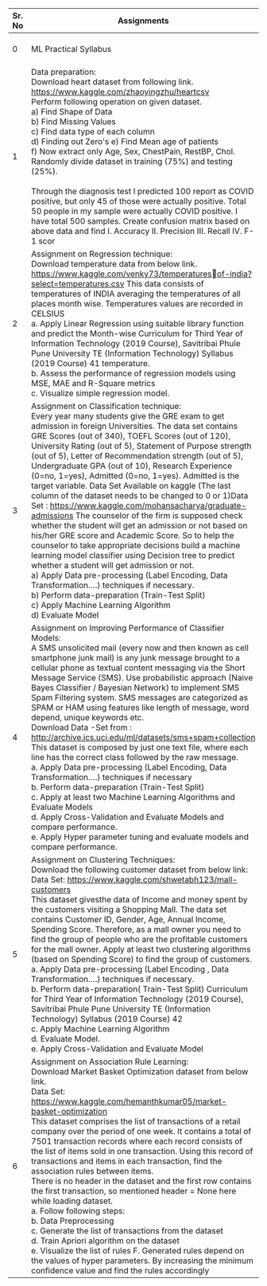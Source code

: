 
| Sr. No  | Assignments  | Code |
|--|--|--|
|0|ML Practical Syllabus|[Third_Year_Information Technology_2019_Course_09.07.2021-39-43.pdf](https://github.com/b1ink0/TE-IT-SPPU-ML/blob/main/ML%20Practical%20Syllabus/Third_Year_Information%20Technology_2019_Course_09.07.2021-39-43.pdf)|
| 1 | Data preparation: <br/> Download heart dataset from following link. https://www.kaggle.com/zhaoyingzhu/heartcsv <br/>Perform following operation on given dataset.<br/> a) Find Shape of Data<br/> b) Find Missing Values <br/>c) Find data type of each column<br/> d) Finding out Zero's e) Find Mean age of patients<br/> f) Now extract only Age, Sex, ChestPain, RestBP, Chol. Randomly divide dataset in training (75%) and testing (25%). <br/><br/>Through the diagnosis test I predicted 100 report as COVID positive, but only 45 of those were actually positive. Total 50 people in my sample were actually COVID positive. I have total 500 samples. Create confusion matrix based on above data and find I. Accuracy II. Precision III. Recall IV. F-1 scor | [LP-1.ipynb](https://github.com/b1ink0/TE-IT-SPPU-ML/blob/main/LP-1.ipynb) |
| 2 | Assignment on Regression technique:<br/> Download temperature data from below link. https://www.kaggle.com/venky73/temperaturesof-india?select=temperatures.csv This data consists of temperatures of INDIA averaging the temperatures of all places month wise. Temperatures values are recorded in CELSIUS<br/> a. Apply Linear Regression using suitable library function and predict the Month-wise Curriculum for Third Year of Information Technology (2019 Course), Savitribai Phule Pune University TE (Information Technology) Syllabus (2019 Course) 41 temperature.<br/> b. Assess the performance of regression models using MSE, MAE and R-Square metrics <br/>c. Visualize simple regression model. |[LP-2.ipynb](https://github.com/b1ink0/TE-IT-SPPU-ML/blob/main/LP-2.ipynb)|
| 3 | Assignment on Classification technique:<br/> Every year many students give the GRE exam to get admission in foreign Universities. The data set contains GRE Scores (out of 340), TOEFL Scores (out of 120), University Rating (out of 5), Statement of Purpose strength (out of 5), Letter of Recommendation strength (out of 5), Undergraduate GPA (out of 10), Research Experience (0=no, 1=yes), Admitted (0=no, 1=yes). Admitted is the target variable. Data Set Available on kaggle (The last column of the dataset needs to be changed to 0 or 1)Data Set : https://www.kaggle.com/mohansacharya/graduate-admissions The counselor of the firm is supposed check whether the student will get an admission or not based on his/her GRE score and Academic Score. So to help the counselor to take appropriate decisions build a machine learning model classifier using Decision tree to predict whether a student will get admission or not.<br/> a) Apply Data pre-processing (Label Encoding, Data Transformation….) techniques if necessary.<br/> b) Perform data-preparation (Train-Test Split) <br/>c) Apply Machine Learning Algorithm <br/>d) Evaluate Model | [LP-3.ipynb](https://github.com/b1ink0/TE-IT-SPPU-ML/blob/main/LP-3.ipynb) |
| 4 |Assignment on Improving Performance of Classifier Models: <br/> A SMS unsolicited mail (every now and then known as cell smartphone junk mail) is any junk message brought to a cellular phone as textual content messaging via the Short Message Service (SMS). Use probabilistic approach (Naive Bayes Classifier / Bayesian Network) to implement SMS Spam Filtering system. SMS messages are categorized as SPAM or HAM using features like length of message, word depend, unique keywords etc.<br/> Download Data -Set from : http://archive.ics.uci.edu/ml/datasets/sms+spam+collection<br/> This dataset is composed by just one text file, where each line has the correct class followed by the raw message.<br/> a. Apply Data pre-processing (Label Encoding, Data Transformation….) techniques if necessary <br/>b. Perform data-preparation (Train-Test Split) <br/>c. Apply at least two Machine Learning Algorithms and Evaluate Models<br/> d. Apply Cross-Validation and Evaluate Models and compare performance.<br/> e. Apply Hyper parameter tuning and evaluate models and compare performance. | [LP-4.ipynb](https://github.com/b1ink0/TE-IT-SPPU-ML/blob/main/LP-4.ipynb) |
| 5 | Assignment on Clustering Techniques:<br/> Download the following customer dataset from below link:<br/> Data Set: https://www.kaggle.com/shwetabh123/mall-customers <br/>This dataset givesthe data of Income and money spent by the customers visiting a Shopping Mall. The data set contains Customer ID, Gender, Age, Annual Income, Spending Score. Therefore, as a mall owner you need to find the group of people who are the profitable customers for the mall owner. Apply at least two clustering algorithms (based on Spending Score) to find the group of customers.<br/> a. Apply Data pre-processing (Label Encoding , Data Transformation….) techniques if necessary. <br/>b. Perform data-preparation( Train-Test Split) Curriculum for Third Year of Information Technology (2019 Course), Savitribai Phule Pune University TE (Information Technology) Syllabus (2019 Course) 42<br/> c. Apply Machine Learning Algorithm <br/>d. Evaluate Model.<br/> e. Apply Cross-Validation and Evaluate Model | [LP-5.ipynb](https://github.com/b1ink0/TE-IT-SPPU-ML/blob/main/LP-5.ipynb) |
| 6 | Assignment on Association Rule Learning: <br/> Download Market Basket Optimization dataset from below link. <br/>Data Set: https://www.kaggle.com/hemanthkumar05/market-basket-optimization <br/>This dataset comprises the list of transactions of a retail company over the period of one week. It contains a total of 7501 transaction records where each record consists of the list of items sold in one transaction. Using this record of transactions and items in each transaction, find the association rules between items.<br/> There is no header in the dataset and the first row contains the first transaction, so mentioned header = None here while loading dataset.<br/> a. Follow following steps:<br/> b. Data Preprocessing<br/> c. Generate the list of transactions from the dataset<br/> d. Train Apriori algorithm on the dataset<br/> e. Visualize the list of rules F. Generated rules depend on the values of hyper parameters. By increasing the minimum confidence value and find the rules accordingly | [LP-6.ipynb](https://github.com/b1ink0/TE-IT-SPPU-ML/blob/main/LP-6.ipynb) |